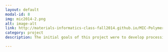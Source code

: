 ```yaml
---
layout: default
modal-id: 8
img: mic2014-2.png
alt: image-alt
link: http://materials-informatics-class-fall2014.github.io/MIC-Polymer-MD-Simulations/
category: project
description: The initial goals of this project were to develop processing - structure linkages for semicrystalline polyethylene molecular dynamics (PE-MD) simulations. After analysis of our sample data revealed major issues, the focus of the project was shifted to the comparison of traditional crystallinity analysis tools (such as density and Herman’s Orientation) versus a new approach developed over the course of the term.

---
```

